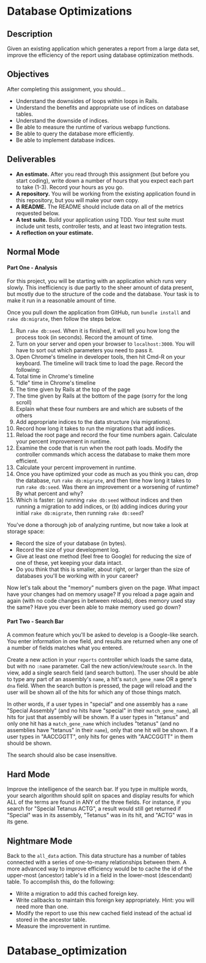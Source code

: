# Database Optimizations

## Description

Given an existing application which generates a report from a large data set, improve the efficiency of the report using database optimization methods.

## Objectives

After completing this assignment, you should...

* Understand the downsides of loops within loops in Rails.
* Understand the benefits and appropriate use of indices on database tables.
* Understand the downside of indices.
* Be able to measure the runtime of various webapp functions.
* Be able to query the database more efficiently.
* Be able to implement database indices.

## Deliverables

* **An estimate.**  After you read through this assignment (but before you start coding), write down a number of hours that you expect each part to take (1-3).  Record your hours as you go.
* **A repository.** You will be working from the existing application found in this repository, but you will make your own copy.
* **A README.** The README should include data on all of the metrics requested below.
* **A test suite.** Build your application using TDD.  Your test suite must include unit tests, controller tests, and at least two integration tests.
* **A reflection on your estimate.**

## Normal Mode

#### Part One - Analysis

For this project, you will be starting with an application which runs very slowly.  This inefficiency is due partly to the sheer amount of data present, but mostly due to the structure of the code and the database.  Your task is to make it run in a reasonable amount of time.

Once you pull down the application from GitHub, run `bundle install` and `rake db:migrate`, then follow the steps below.

1. Run `rake db:seed`.  When it is finished, it will tell you how long the process took (in seconds).  Record the amount of time.
1. Turn on your server and open your browser to `localhost:3000`.  You will have to sort out which parameters you need to pass it.
1. Open Chrome's timeline in developer tools, then hit Cmd-R on your keyboard.  The timeline will track time to load the page.  Record the following:
  1. Total time in Chrome's timeline
  1. "Idle" time in Chrome's timeline
  1. The time given by Rails at the top of the page
  1. The time given by Rails at the bottom of the page (sorry for the long scroll)
  1. Explain what these four numbers are and which are subsets of the others
1. Add appropriate indices to the data structure (via migrations).
1. Record how long it takes to run the migrations that add indices.
1. Reload the root page and record the four time numbers again.  Calculate your percent improvement in runtime.
1. Examine the code that is run when the root path loads.  Modify the controller commands which access the database to make them more efficient.
1. Calculate your percent improvement in runtime.
1. Once you have optimized your code as much as you think you can, drop the database, run `rake db:migrate`, and then time how long it takes to run `rake db:seed`.  Was there an improvement or a worsening of runtime?  By what percent and why?
1. Which is faster: (a) running `rake db:seed` without indices and then running a migration to add indices, or (b) adding indices during your initial `rake db:migrate`, then running `rake db:seed`?

You've done a thorough job of analyzing runtime, but now take a look at storage space:

* Record the size of your database (in bytes).
* Record the size of your development log.
* Give at least one method (feel free to Google) for reducing the size of one of these, yet keeping your data intact.
* Do you think that this is smaller, about right, or larger than the size of databases you'll be working with in your career?

Now let's talk about the "memory" numbers given on the page.  What impact have your changes had on memory usage?  If you reload a page again and again (with no code changes in between reloads), does memory used stay the same?  Have you ever been able to make memory used go down?

#### Part Two - Search Bar

A common feature which you'll be asked to develop is a Google-like search.  You enter information in one field, and results are returned when any one of a number of fields matches what you entered.

Create a new action in your `reports` controller which loads the same data, but with no `:name` parameter.  Call the new action/view/route `search`.  In the view, add a single search field (and search button).  The user should be able to type any part of an assembly's `name`, a hit's `match_gene_name` OR a gene's `dna` field.  When the search button is pressed, the page will reload and the user will be shown all of the hits for which any of those things match.

In other words, if a user types in "special" and one assembly has a `name` "Special Assembly" (and no hits have "special" in their `match_gene_name`), all hits for just that assembly will be shown.  If a user types in "tetanus" and only one hit has a `match_gene_name` which includes "tetanus" (and no assemblies have "tetanus" in their `name`), only that one hit will be shown.  If a user types in "AACCGGTT", only hits for genes with "AACCGGTT" in them should be shown.

The search should also be case insensitive.

## Hard Mode

Improve the intelligence of the search bar.  If you type in multiple words, your search algorithm should split on spaces and display results for which ALL of the terms are found in ANY of the three fields.  For instance, if you search for "Special Tetanus ACTG", a result would still get returned if "Special" was in its assembly, "Tetanus" was in its hit, and "ACTG" was in its gene.

## Nightmare Mode

Back to the `all_data` action.  This data structure has a number of tables connected with a series of one-to-many relationships between them.  A more advanced way to improve efficiency would be to cache the id of the upper-most (ancestor) table's id in a field in the lower-most (descendant) table.  To accomplish this, do the following:

* Write a migration to add this cached foreign key.
* Write callbacks to maintain this foreign key appropriately.  Hint: you will need more than one.
* Modify the report to use this new cached field instead of the actual id stored in the ancestor table.
* Measure the improvement in runtime.
# Database_optimization
